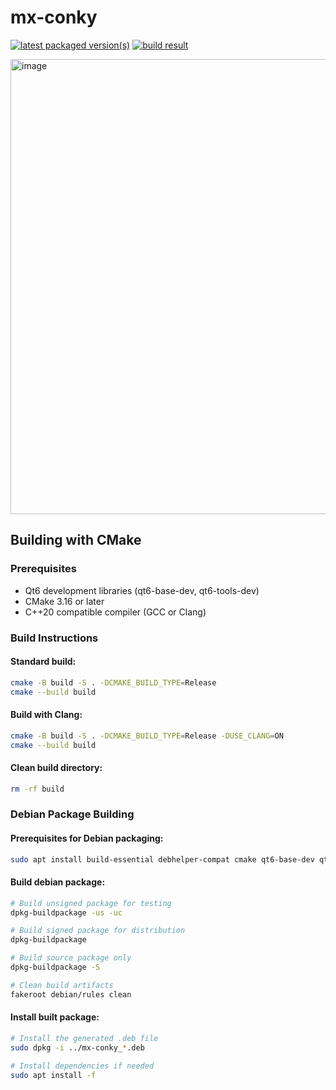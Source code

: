 # mx-conky

[![latest packaged version(s)](https://repology.org/badge/latest-versions/mx-conky.svg)](https://repology.org/project/mx-conky/versions)
[![build result](https://build.opensuse.org/projects/home:mx-packaging/packages/mx-conky/badge.svg?type=default)](https://software.opensuse.org//download.html?project=home%3Amx-packaging&package=mx-conky)

<img width="1080" height="728" alt="image" src="https://github.com/user-attachments/assets/1f6cb35b-2aab-460d-b55a-aa88513df492" />


## Building with CMake

### Prerequisites
- Qt6 development libraries (qt6-base-dev, qt6-tools-dev)
- CMake 3.16 or later
- C++20 compatible compiler (GCC or Clang)

### Build Instructions

#### Standard build:
```bash
cmake -B build -S . -DCMAKE_BUILD_TYPE=Release
cmake --build build
```

#### Build with Clang:
```bash
cmake -B build -S . -DCMAKE_BUILD_TYPE=Release -DUSE_CLANG=ON
cmake --build build
```

#### Clean build directory:
```bash
rm -rf build
```

### Debian Package Building

#### Prerequisites for Debian packaging:
```bash
sudo apt install build-essential debhelper-compat cmake qt6-base-dev qt6-base-dev-tools qt6-tools-dev qt6-tools-dev-tools
```

#### Build debian package:
```bash
# Build unsigned package for testing
dpkg-buildpackage -us -uc

# Build signed package for distribution
dpkg-buildpackage

# Build source package only
dpkg-buildpackage -S

# Clean build artifacts
fakeroot debian/rules clean
```

#### Install built package:
```bash
# Install the generated .deb file
sudo dpkg -i ../mx-conky_*.deb

# Install dependencies if needed
sudo apt install -f
```

